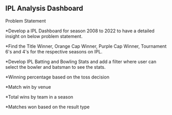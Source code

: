 ## IPL Analysis Dashboard
Problem Statement


*Develop a IPL Dashboard for season 2008 to 2022 to have a detailed insight on below problem statement.

*Find the Title Winner, Orange Cap Winner, Purple Cap Winner, Tournament 6's and 4's for the respective seasons on IPL.

*Develop IPL Batting and Bowling Stats and add a filter where user can select the bowler and batsman to see the stats.

*Winning percentage based on the toss decision

*Match win by venue

*Total wins by team in a season

*Matches won based on the result type

